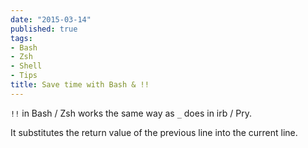 ```yaml
---
date: "2015-03-14"
published: true
tags:
- Bash
- Zsh
- Shell
- Tips
title: Save time with Bash & !!
---
```


`!!` in Bash / Zsh works the same way as `_` does in irb / Pry.

It substitutes the return value of the previous line into the current line.

